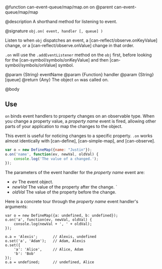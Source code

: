 @function can-event-queue/map/map.on on
@parent can-event-queue/map/map

@description A shorthand method for listening to event.

@signature `obj.on( event, handler [, queue] )`

Listen to when `obj` dispatches an event, a [can-reflect/observe.onKeyValue]
change, or a [can-reflect/observe.onValue] change in that order.

`.on` will use the `.addEventListener`
method on the `obj` first, before looking for the [can-symbol/symbols/onKeyValue]
and then [can-symbol/symbols/onValue] symbol.

@param {String} eventName
@param {Function} handler
@param {String} [queue]
@return {Any} The object `on` was called on.

@body

## Use

`on` binds event handlers to property changes on an observable type. When you change
a property value, a _property name_ event is fired, allowing other parts
of your application to map the changes to the object.

This event is useful for noticing changes to a specific property. `.on` works
almost identically with  [can-define], [can-simple-map], and [can-observe].

```js
var o = new DefineMap({name: "Justin"});
o.on('name', function(ev, newVal, oldVal) {
    console.log('The value of a changed.');
});
```

The parameters of the event handler for the _property name_ event are:

- _ev_ The event object.
- _newVal_ The value of the property after the change. `
- _oldVal_ The value of the property before the change.

Here is a concrete tour through the _property name_ event handler's arguments:

    var o = new DefineMap({a: undefined, b: undefined});
    o.on('a', function(ev, newVal, oldVal) {
        console.log(newVal + ', ' + oldVal);
    });

    o.a = 'Alexis';       // Alexis, undefined
    o.set('a', 'Adam');   // Adam, Alexis
    o.set({
        'a': 'Alice',     // Alice, Adam
        'b': 'Bob'
    });
    o.a = undefined;      // undefined, Alice

